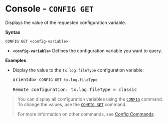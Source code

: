 # Console - `CONFIG GET`

Displays the value of the requested configuration variable.

**Syntax**

```
CONFIG GET <config-variable>
```

- **`<config-variable>`**  Defines the configuration variable you want to query.


**Examples**

- Display the value to the `tx.log.fileType` configuration variable:

  <pre>
  orientdb> <code class="lang-sql userinput">CONFIG GET tx.log.fileType</code>

  Remote configuration: tx.log.fileType = classic
  </pre>

>You can display all configuration variables using the [`CONFIG`](Console-Command-Config.md) command.  To change the values, use the [`CONFIG SET`](Console-Command-Config-Set.md) command.
>
>For more information on other commands, see [Config Commands](Console-Commands.md).
